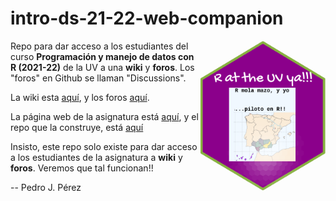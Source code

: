 
# intro-ds-21-22-web-companion

<img src="mola-mazo.png" align="right" width="200" height="240"/>


Repo para dar acceso a los estudiantes del curso **Programación y manejo de datos con R (2021-22)** de la UV a una **wiki** y **foros**. Los "foros" en Github se llaman "Discussions".

La wiki esta [aquí](https://github.com/perezp44/intro-ds-21-22-web-companion/wiki), y los foros [aquí](https://github.com/perezp44/intro-ds-21-22-web-companion/discussions).

La página web de la asignatura está [aquí](https://perezp44.github.io/intro-ds-21-22-web/), y el repo que la construye, está [aquí](https://github.com/perezp44/intro-ds-21-22-web) 

Insisto, este repo solo existe para dar acceso a los estudiantes de la asignatura a **wiki** y **foros**. Veremos que tal funcionan!!


-- Pedro J. Pérez
